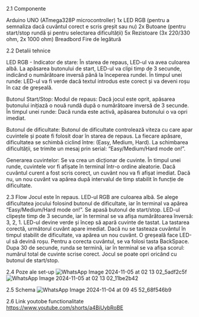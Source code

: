 2.1 Componente

Arduino UNO (ATmega328P microcontroller)
1x LED RGB (pentru a semnaliza dacă cuvântul corect e scris greșit sau nu)
2x Butoane (pentru start/stop rundă și pentru selectarea dificultății)
5x Rezistoare (3x 220/330 ohm, 2x 1000 ohm)
Breadbord
Fire de legătură

2.2 Detalii tehnice

LED RGB - Indicator de stare:
În starea de repaus, LED-ul va avea culoarea albă.
La apăsarea butonului de start, LED-ul va clipi timp de 3 secunde, indicând o numărătoare inversă până la începerea rundei.
În timpul unei runde: LED-ul va fi verde dacă textul introdus este corect și va deveni roșu în caz de greșeală.

Butonul Start/Stop:
Modul de repaus: Dacă jocul este oprit, apăsarea butonului inițiază o nouă rundă după o numărătoare inversă de 3 secunde.
În timpul unei runde: Dacă runda este activă, apăsarea butonului o va opri imediat.

Butonul de dificultate:
Butonul de dificultate controlează viteza cu care apar cuvintele și poate fi folosit doar în starea de repaus.
La fiecare apăsare, dificultatea se schimbă ciclind între: (Easy, Medium, Hard).
La schimbarea dificultății, se trimite un mesaj prin serial: “Easy/Medium/Hard mode on!”.

Generarea cuvintelor:
Se va crea un dicționar de cuvinte.
În timpul unei runde, cuvintele vor fi afișate în terminal într-o ordine aleatorie.
Dacă cuvântul curent a fost scris corect, un cuvânt nou va fi afișat imediat. Dacă nu, un nou cuvânt va apărea după intervalul de timp stabilit în funcție de dificultate.

2.3 Flow
Jocul este în repaus. LED-ul RGB are culoarea albă.
Se alege dificultatea jocului folosind butonul de dificultate, iar în terminal va apărea “Easy/Medium/Hard mode on!”.
Se apasă butonul de start/stop.
LED-ul clipește timp de 3 secunde, iar în terminal se va afișa numărătoarea înversă: 3, 2, 1.
LED-ul devine verde și încep să apară cuvinte de tastat.
La tastarea corectă, următorul cuvânt apare imediat. Dacă nu se tasteaza cuvântul în timpul stabilit de dificultate, va apărea un nou cuvânt.
O greșeală face LED-ul să devină roșu. Pentru a corecta cuvântul, se va folosi tasta BackSpace.
Dupa 30 de secunde, runda se termină, iar în terminal se va afișa scorul: numărul total de cuvinte scrise corect.
Jocul se poate opri oricând cu butonul de start/stop.

2.4 Poze ale set-up 
![WhatsApp Image 2024-11-05 at 02 13 02_5adf2c5f](https://github.com/user-attachments/assets/338c86b6-f8b3-42d4-af61-31877fdbea24)
![WhatsApp Image 2024-11-05 at 02 13 02_11be2b42](https://github.com/user-attachments/assets/d7b43fd7-6697-42dd-a3fc-1c6eb50f1e3d)

2.5 Schema ![WhatsApp Image 2024-11-04 at 09 45 52_68f546b9](https://github.com/user-attachments/assets/8553320e-549e-4c26-b3da-52bd6644b9d4)


2.6 Link youtobe functionalitate https://www.youtube.com/shorts/a4BiUybRoBE
